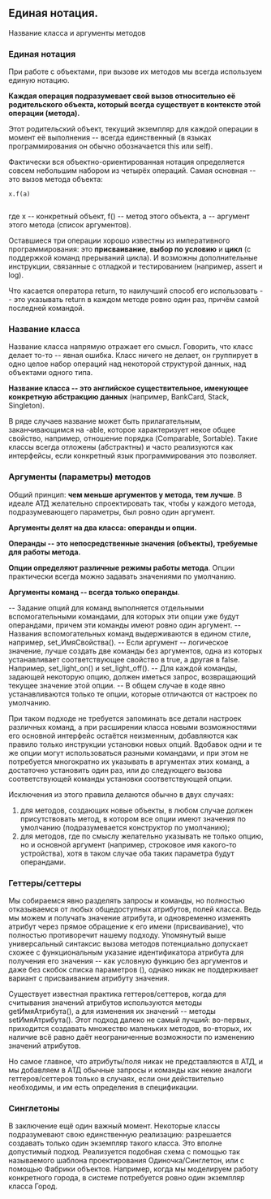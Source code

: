 ## Единая нотация.

Название класса и аргументы методов

### Единая нотация

При работе с объектами, при вызове их методов мы всегда используем единую нотацию.

**Каждая операция подразумевает свой вызов относительно её родительского объекта, который всегда существует в контексте этой операции (метода).**

Этот родительский объект, текущий экземпляр для каждой операции в момент её выполнения -- всегда единственный (в языках программирования он обычно обозначается this или self).

Фактически вся объектно-ориентированная нотация определяется совсем небольшим набором из четырёх операций. Самая основная -- это вызов метода объекта:

```
x.f(a) 
       
```

где x -- конкретный объект, f() -- метод этого объекта, а -- аргумент этого метода (список аргументов).

Оставшиеся три операции хорошо известны из императивного программирования: это **присваивание**, **выбор по условию** и **цикл** (с поддержкой команд прерываний цикла). И возможны дополнительные инструкции, связанные с отладкой и тестированием (например, assert и log).

Что касается оператора return, то наилучший способ его использовать -- это указывать return в каждом методе ровно один раз, причём самой последней командой.

### Название класса

Название класса напрямую отражает его смысл. Говорить, что класс делает то-то -- явная ошибка. Класс ничего не делает, он группирует в одно целое набор операций над некоторой структурой данных, над объектами одного типа.

**Название класса -- это английское существительное, именующее конкретную абстракцию данных** (например, BankCard, Stack, Singleton).

В ряде случаев название может быть прилагательным, заканчивающимся на -able, которое характеризует некое общее свойство, например, отношение порядка (Comparable, Sortable). Такие классы всегда отложены (абстрактны) и часто реализуются как интерфейсы, если конкретный язык программирования это позволяет.

### Аргументы (параметры) методов

Общий принцип: **чем меньше аргументов у метода, тем лучше**. В идеале АТД желательно спроектировать так, чтобы у каждого метода, подразумевающего параметры, был ровно один аргумент.

**Аргументы делят на два класса: операнды и опции.**

**Операнды -- это непосредственные значения (объекты), требуемые для работы метода.**

**Опции определяют различные режимы работы метода**. Опции практически всегда можно задавать значениями по умолчанию.

**Аргументы команд -- всегда только операнды**.

-- Задание опций для команд выполняется отдельными вспомогательными командами, для которых эти опции уже будут операндами, причем эти команды имеют ровно один аргумент.
-- Названия вспомогательных команд выдерживаются в едином стиле, например, set\_ИмяСвойства().
-- Если аргумент -- логическое значение, лучше создать две команды без аргументов, одна из которых устанавливает соответствующее свойство в true, а другая в false. Например, set\_light\_on() и set\_light\_off().
-- Для каждой команды, задающей некоторую опцию, должен иметься запрос, возвращающий текущее значение этой опции.
-- В общем случае в коде явно устанавливаются только те опции, которые отличаются от настроек по умолчанию.

При таком подходе не требуется запоминать все детали настроек различных команд, а при расширении класса новыми возможностями его основной интерфейс остаётся неизменным, добавляются как правило только инструкции установки новых опций. Вдобавок одни и те же опции могут использоваться разными командами, и при этом не потребуется многократно их указывать в аргументах этих команд, а достаточно установить один раз, или до следующего вызова соответствующей команды установки соответствующей опции.

Исключения из этого правила делаются обычно в двух случаях:

1) для методов, создающих новые объекты, в любом случае должен присутствовать метод, в котором все опции имеют значения по умолчанию (подразумевается конструктор по умолчанию);
2) для методов, где по смыслу желательно указывать не только опцию, но и основной аргумент (например, строковое имя какого-то устройства), хотя в таком случае оба таких параметра будут операндами.

### Геттеры/сеттеры

Мы собираемся явно разделять запросы и команды, но полностью отказываемся от любых общедоступных атрибутов, полей класса. Ведь мы можем и получать значение атрибута, и одновременно изменять атрибут через прямое обращение к его имени (присваивание), что полностью противоречит нашему подходу. Упомянутый выше универсальный синтаксис вызова методов потенциально допускает схожее с функциональным указание идентификатора атрибута для получения его значения -- как условную функцию без аргументов и даже без скобок списка параметров (), однако никак не поддерживает вариант с присваиванием атрибуту значения.

Существует известная практика геттеров/сеттеров, когда для считывания значений атрибутов используются методы getИмяАтрибута(), а для изменения их значений -- методы setИмяАтрибута(). Этот подход далеко не самый лучший: во-первых, приходится создавать множество маленьких методов, во-вторых, их наличие всё равно даёт неограниченные возможности по изменению значений атрибутов.

Но самое главное, что атрибуты/поля никак не представляются в АТД, и мы добавляем в АТД обычные запросы и команды как некие аналоги геттеров/сеттеров только в случаях, если они действительно необходимы, и им есть определения в спецификации.

### Синглетоны

В заключение ещё один важный момент. Некоторые классы подразумевают свою единственную реализацию: разрешается создавать только один экземпляр такого класса. Это вполне допустимый подход. Реализуется подобная схема с помощью так называемого шаблона проектирования Одиночка/Синглетон, или с помощью Фабрики объектов. Например, когда мы моделируем работу конкретного города, в системе потребуется ровно один экземпляр класса Город.
